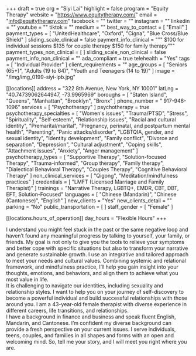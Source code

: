 +++
draft = true
org = "Siyi Lai"
highlight = false
program = "Equity Therapy"
website = "https://www.equitytherapy.com/"
email = "info@equitytherapy.com"
facebook = ""
twitter = ""
instagram = ""
linkedin = ""
youtube = ""
tiktok = ""
medium = ""
best_way_to_contact = [ "Email" ]
payment_types = [
  "UnitedHealthcare",
  "Oxford",
  "Cigna",
  "Blue Cross/Blue Shield"
]
sliding_scale_clinical = false
payment_info_clinical = """
$100 for individual sessions
$135 for couple therapy
$150 for family therapy"""
payment_types_non_clinical = [ ]
sliding_scale_non_clinical = false
payment_info_non_clinical = ""
ada_compliant = true
telehealth = "Yes"
tags = [ "Individual Provider" ]
client_requirements = ""
age_groups = [
  "Seniors (65+)",
  "Adults (19 to 64)",
  "Youth and Teenagers (14 to 19)"
]
image = "/img/img_0199-siyi-ipb.jpg"

[[locations]]
address = "322 8th Avenue, New York, NY 10001"
latLng = "40.74739062644947, -73.9965969"
boroughs = [ "Staten Island", "Queens", "Manhattan", "Brooklyn", "Bronx" ]
phone_number = " 917-946-1096"
services = [ "Psychotherapy" ]
psychotherapy = true
psychotherapy_specialties = [
  "Women's issues",
  "Trauma/PTSD",
  "Stress",
  "Spirituality",
  "Self-esteem",
  "Relationship issues",
  "Racial and cultural identity",
  "Premarital/marital",
  "Pregnancy, perinatal, and postpartum mental health",
  "Parenting",
  "Panic attacks/disorder",
  "LGBTQIA, gender, and sexual identity",
  "Identity development",
  "Family conflict",
  "Divorce and separation",
  "Depression",
  "Cultural adjustment",
  "Coping skills",
  "Attachment issues",
  "Anxiety",
  "Anger management"
]
psychotherapy_types = [
  "Supportive Therapy",
  "Solution-focused Therapy",
  "Trauma-informed",
  "Group therapy",
  "Family therapy",
  "Dialectical Behavioral Therapy",
  "Couples Therapy",
  "Cognitive Behavioral Therapy"
]
non_clinical_services = [ "Qigong", "Meditation/mindfulness practices" ]
credentials = [ "LMFT (Licensed Marriage and Family Therapist)" ]
trainings = "Narrative Therapy, LGBTQ+, EMDR, CBT, DBT, EFT, Solution-Focused"
languages = [ "Chinese (Mandarin)", "Chinese (Cantonese)", "English" ]
new_clients = "Yes"
new_clients_detail = ""
parking = "No"
public_transportation = [ ]
staff_gender = [ "Female" ]

  [[locations.hours_of_operation]]
  day_hours = "Flexible Hours"
+++

I understand you might feel stuck in the past or the same negative loop and haven’t found any meaningful progress by talking to yourself, your family, or friends. My goal is not only to give you the tools to relieve your symptoms and better cope with specific situations but also to transform your narrative and generate sustainable growth. I use an integrative and tailored approach to meet your needs and cultural values. Combining systemic and relational framework, and mindfulness practice, I’ll help you gain insight into your thoughts, emotions, and behaviors, and align them to achieve what you most value in life.\
It is challenging to navigate our identities, including sexuality and relationship styles. I want to help you on your journey of self-discovery to become a powerful individual and build successful relationships with those around you. I am a 43-year-old female therapist with diverse experience in different careers, life transitions, and relationships.\
I have a background in finance and business and speak fluent English, Mandarin, and Cantonese. I’m confident my diverse background can provide a fresh perspective on your current issues. I serve individuals, teens, couples, and families in all shapes and forms with an open and welcoming mind. So, tell me your story, and I will meet you right where you are.
